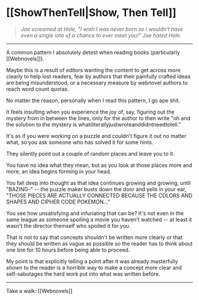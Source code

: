 # [[ShowThenTell|Show, Then Tell]]
>*Jae screamed at Hale, "I wish I was never born so I wouldn't have even a single iota of a chance to ever meet you!"
>Jae hated Hale.*
---

A common pattern I absolutely detest when reading books (particularly [[Webnovels]]).

Maybe this is a result of editors wanting the content to get across more clearly to help lost readers, fear by authors that their painfully crafted ideas are being misunderstood, or a necessary measure by webnovel authors to reach word count quotas.

No matter the reason, personally when I read this pattern, I go ape shit. 

It feels insulting when you experience the joy of, say, figuring out the mystery from in between the lines, only for the author to then write "oh and the solution to the mystery is whatiliterallyjustwroteanddidntneedtotell."

It's as if you were working on a puzzle and couldn't figure it out no matter what, so you ask someone who has solved it for some hints. 

They silently point out a couple of random places and leave you to it. 

You have no idea what they mean, but as you look at those places more and more, an idea begins forming in your head. 

You fall deep into thought as that idea continues growing and growing, until "BAZING-" -- the puzzle maker busts down the door and yells in your ear, "THOSE PIECES ARE ACTUALLY CONNECTED BECAUSE THE COLORS AND SHAPES AND CIPHER CODE POKEMON..."

You see how unsatisfying and infuriating that can be? It's not even in the same league as someone spoiling a movie you haven't watched -- at least it wasn't the director themself who spoiled it for you.

That is not to say that concepts shouldn't be written more clearly or that they should be written as vague as possible so the reader has to think about one line for 10 hours before being able to proceed. 

My point is that explicitly telling a point after it was already masterfully *shown* to the reader is a horrible way to make a concept more clear and self-sabotages the hard work put into what was written before.

---

Take a walk: [[Webnovels]]